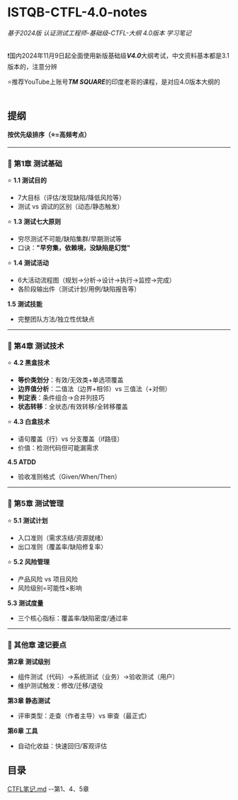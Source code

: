 # ISTQB-CTFL-4.0-notes
*基于2024版 认证测试工程师-基础级-CTFL-大纲 4.0版本 学习笔记*<br><br>



❗国内2024年11月9日起全面使用新版基础级***V4.0***大纲考试，中文资料基本都是3.1版本的，注意分辨

⭐推荐YouTube上账号***TM SQUARE***的印度老哥的课程，是对应4.0版本大纲的<br><br>





## 提纲

**按优先级排序（⭐=高频考点）**

------

### **📌 第1章 测试基础**

⭐ **1.1 测试目的**

- 7大目标（评估/发现缺陷/降低风险等）
- 测试 vs 调试的区别（动态/静态触发）

⭐ **1.3 测试七大原则**

- 穷尽测试不可能/缺陷集群/早期测试等
- 口诀：**"早穷集，依赖境，没缺陷是幻觉"**

⭐ **1.4 测试活动**

- 6大活动流程图（规划→分析→设计→执行→监控→完成）
- 各阶段输出件（测试计划/用例/缺陷报告等）

**1.5 测试技能**

- 完整团队方法/独立性优缺点

------

### **📌 第4章 测试技术**

⭐ **4.2 黑盒技术**

- **等价类划分**：有效/无效类+单选项覆盖
- **边界值分析**：二值法（边界+相邻）vs 三值法（+对侧）
- **判定表**：条件组合→合并列技巧
- **状态转移**：全状态/有效转移/全转移覆盖

⭐ **4.3 白盒技术**

- 语句覆盖（行）vs 分支覆盖（if路径）
- 价值：检测代码但可能漏需求

**4.5 ATDD**

- 验收准则格式（Given/When/Then）

------

### **📌 第5章 测试管理**

⭐ **5.1 测试计划**

- 入口准则（需求冻结/资源就绪）
- 出口准则（覆盖率/缺陷修复率）

⭐ **5.2 风险管理**

- 产品风险 vs 项目风险
- 风险级别=可能性×影响

**5.3 测试度量**

- 三个核心指标：覆盖率/缺陷密度/通过率

------

### **📌 其他章 速记要点**

**第2章 测试级别**

- 组件测试（代码）→系统测试（业务）→验收测试（用户）
- 维护测试触发：修改/迁移/退役

**第3章 静态测试**

- 评审类型：走查（作者主导）vs 审查（最正式）

**第6章 工具**

- 自动化收益：快速回归/客观评估





## 目录

 [CTFL笔记.md](CTFL笔记.md) --第1、4、5章
